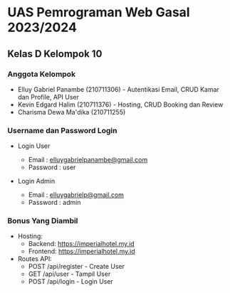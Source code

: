 # UAS Pemrograman Web Gasal 2023/2024

## Kelas D Kelompok 10

### Anggota Kelompok
- Elluy Gabriel Panambe (210711306) - Autentikasi Email, CRUD Kamar dan Profile, API User
- Kevin Edgard Halim (210711376) - Hosting, CRUD Booking dan Review
- Charisma Dewa Ma'dika (210711255)

### Username dan Password Login
* Login User
    * Email : elluygabrielpanambe@gmail.com
    * Password : user
        
* Login Admin
    * Email : elluygabrielp@gmail.com
    * Password : admin

### Bonus Yang Diambil
* Hosting:
    *  Backend: https://imperialhotel.my.id
    *  Frontend: https://imperialhotel.my.id
* Routes API:
    * POST /api/register - Create User
    * GET /api/user - Tampil User
    * POST /api/login - Login User

